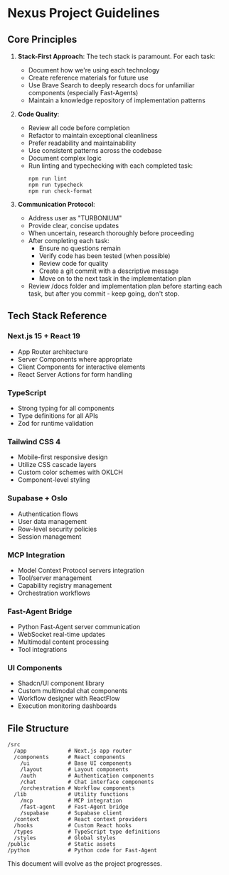 # Nexus Project Guidelines

## Core Principles

1. **Stack-First Approach**: The tech stack is paramount. For each task:

   - Document how we're using each technology
   - Create reference materials for future use
   - Use Brave Search to deeply research docs for unfamiliar components (especially Fast-Agents)
   - Maintain a knowledge repository of implementation patterns

2. **Code Quality**:

   - Review all code before completion
   - Refactor to maintain exceptional cleanliness
   - Prefer readability and maintainability
   - Use consistent patterns across the codebase
   - Document complex logic
   - Run linting and typechecking with each completed task:
     ```
     npm run lint
     npm run typecheck
     npm run check-format
     ```

3. **Communication Protocol**:
   - Address user as "TURBONIUM"
   - Provide clear, concise updates
   - When uncertain, research thoroughly before proceeding
   - After completing each task:
     - Ensure no questions remain
     - Verify code has been tested (when possible)
     - Review code for quality
     - Create a git commit with a descriptive message
     - Move on to the next task in the implementation plan
   - Review /docs folder and implementation plan before starting each task, but after you commit - keep going, don't stop.

## Tech Stack Reference

### Next.js 15 + React 19

- App Router architecture
- Server Components where appropriate
- Client Components for interactive elements
- React Server Actions for form handling

### TypeScript

- Strong typing for all components
- Type definitions for all APIs
- Zod for runtime validation

### Tailwind CSS 4

- Mobile-first responsive design
- Utilize CSS cascade layers
- Custom color schemes with OKLCH
- Component-level styling

### Supabase + Oslo

- Authentication flows
- User data management
- Row-level security policies
- Session management

### MCP Integration

- Model Context Protocol servers integration
- Tool/server management
- Capability registry management
- Orchestration workflows

### Fast-Agent Bridge

- Python Fast-Agent server communication
- WebSocket real-time updates
- Multimodal content processing
- Tool integrations

### UI Components

- Shadcn/UI component library
- Custom multimodal chat components
- Workflow designer with ReactFlow
- Execution monitoring dashboards

## File Structure

```
/src
  /app             # Next.js app router
  /components      # React components
    /ui            # Base UI components
    /layout        # Layout components
    /auth          # Authentication components
    /chat          # Chat interface components
    /orchestration # Workflow components
  /lib             # Utility functions
    /mcp           # MCP integration
    /fast-agent    # Fast-Agent bridge
    /supabase      # Supabase client
  /context         # React context providers
  /hooks           # Custom React hooks
  /types           # TypeScript type definitions
  /styles          # Global styles
/public            # Static assets
/python            # Python code for Fast-Agent
```

This document will evolve as the project progresses.
